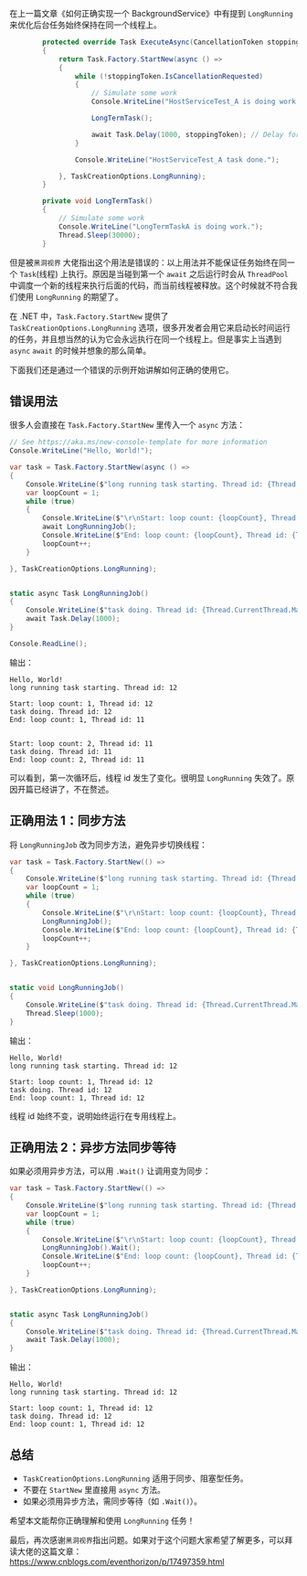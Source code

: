 
在上一篇文章《如何正确实现一个 BackgroundService》中有提到 `LongRunning` 来优化后台任务始终保持在同一个线程上。
```csharp
        protected override Task ExecuteAsync(CancellationToken stoppingToken)
        {
            return Task.Factory.StartNew(async () =>
            {
                while (!stoppingToken.IsCancellationRequested)
                {
                    // Simulate some work
                    Console.WriteLine("HostServiceTest_A is doing work.");

                    LongTermTask();

                    await Task.Delay(1000, stoppingToken); // Delay for 1 second
                }

                Console.WriteLine("HostServiceTest_A task done.");

            }, TaskCreationOptions.LongRunning);
        }

        private void LongTermTask()
        {
            // Simulate some work
            Console.WriteLine("LongTermTaskA is doing work.");
            Thread.Sleep(30000);
        }
```
但是被`黑洞视界` 大佬指出这个用法是错误的：以上用法并不能保证任务始终在同一个 `Task`(线程) 上执行。原因是当碰到第一个 `await` 之后运行时会从 `ThreadPool` 中调度一个新的线程来执行后面的代码，而当前线程被释放。这个时候就不符合我们使用 `LongRunning` 的期望了。

在 .NET 中，`Task.Factory.StartNew` 提供了 `TaskCreationOptions.LongRunning` 选项，很多开发者会用它来启动长时间运行的任务，并且想当然的认为它会永远执行在同一个线程上。但是事实上当遇到 `async` `await` 的时候并想象的那么简单。

下面我们还是通过一个错误的示例开始讲解如何正确的使用它。

## 错误用法

很多人会直接在 `Task.Factory.StartNew` 里传入一个 `async` 方法：

```csharp
// See https://aka.ms/new-console-template for more information
Console.WriteLine("Hello, World!");

var task = Task.Factory.StartNew(async () =>
{
    Console.WriteLine($"long running task starting. Thread id: {Thread.CurrentThread.ManagedThreadId}");
    var loopCount = 1;
    while (true)
    {
        Console.WriteLine($"\r\nStart: loop count: {loopCount}, Thread id: {Thread.CurrentThread.ManagedThreadId}");
        await LongRunningJob();
        Console.WriteLine($"End: loop count: {loopCount}, Thread id: {Thread.CurrentThread.ManagedThreadId} \r\n ");
        loopCount++;
    }

}, TaskCreationOptions.LongRunning);


static async Task LongRunningJob()
{
    Console.WriteLine($"task doing. Thread id: {Thread.CurrentThread.ManagedThreadId}");
    await Task.Delay(1000);
}

Console.ReadLine();
```

输出：

```
Hello, World!
long running task starting. Thread id: 12

Start: loop count: 1, Thread id: 12
task doing. Thread id: 12
End: loop count: 1, Thread id: 11


Start: loop count: 2, Thread id: 11
task doing. Thread id: 11
End: loop count: 2, Thread id: 11
```

可以看到，第一次循环后，线程 id 发生了变化。很明显 `LongRunning` 失效了。原因开篇已经讲了，不在赘述。

## 正确用法 1：同步方法

将 `LongRunningJob` 改为同步方法，避免异步切换线程：

```csharp
var task = Task.Factory.StartNew(() =>
{
    Console.WriteLine($"long running task starting. Thread id: {Thread.CurrentThread.ManagedThreadId}");
    var loopCount = 1;
    while (true)
    {
        Console.WriteLine($"\r\nStart: loop count: {loopCount}, Thread id: {Thread.CurrentThread.ManagedThreadId}");
        LongRunningJob();
        Console.WriteLine($"End: loop count: {loopCount}, Thread id: {Thread.CurrentThread.ManagedThreadId} \r\n ");
        loopCount++;
    }

}, TaskCreationOptions.LongRunning);


static void LongRunningJob()
{
    Console.WriteLine($"task doing. Thread id: {Thread.CurrentThread.ManagedThreadId}");
    Thread.Sleep(1000);
}
```

输出：

```
Hello, World!
long running task starting. Thread id: 12

Start: loop count: 1, Thread id: 12
task doing. Thread id: 12
End: loop count: 1, Thread id: 12
```

线程 id 始终不变，说明始终运行在专用线程上。

## 正确用法 2：异步方法同步等待

如果必须用异步方法，可以用 `.Wait()` 让调用变为同步：

```csharp
var task = Task.Factory.StartNew(() =>
{
    Console.WriteLine($"long running task starting. Thread id: {Thread.CurrentThread.ManagedThreadId}");
    var loopCount = 1;
    while (true)
    {
        Console.WriteLine($"\r\nStart: loop count: {loopCount}, Thread id: {Thread.CurrentThread.ManagedThreadId}");
        LongRunningJob().Wait();
        Console.WriteLine($"End: loop count: {loopCount}, Thread id: {Thread.CurrentThread.ManagedThreadId} \r\n ");
        loopCount++;
    }

}, TaskCreationOptions.LongRunning);


static async Task LongRunningJob()
{
    Console.WriteLine($"task doing. Thread id: {Thread.CurrentThread.ManagedThreadId}");
    await Task.Delay(1000);
}
```

输出：

```
Hello, World!
long running task starting. Thread id: 12

Start: loop count: 1, Thread id: 12
task doing. Thread id: 12
End: loop count: 1, Thread id: 12
```

## 总结

- `TaskCreationOptions.LongRunning` 适用于同步、阻塞型任务。
- 不要在 `StartNew` 里直接用 `async` 方法。
- 如果必须用异步方法，需同步等待（如 `.Wait()`）。

希望本文能帮你正确理解和使用 `LongRunning` 任务！

最后，再次感谢`黑洞视界`指出问题。如果对于这个问题大家希望了解更多，可以拜读大佬的这篇文章：
https://www.cnblogs.com/eventhorizon/p/17497359.html

